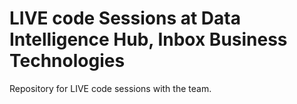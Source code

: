 # LIVE code Sessions at Data Intelligence Hub, Inbox Business Technologies 

Repository for LIVE code sessions with the team.
